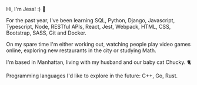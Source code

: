 Hi, I'm Jess! :) 👾

For the past year, I've been learning SQL, Python, Django, Javascript, Typescript, Node, RESTful APIs, React, Jest, Webpack, HTML, CSS, Bootstrap, SASS, Git and Docker.

On my spare time I'm either working out, watching people play video games online, exploring new restaurants in the city or studying Math.

I'm based in Manhattan, living with my husband and our baby cat Chucky. 🐈

Programming languages I'd like to explore in the future: C++, Go, Rust.

